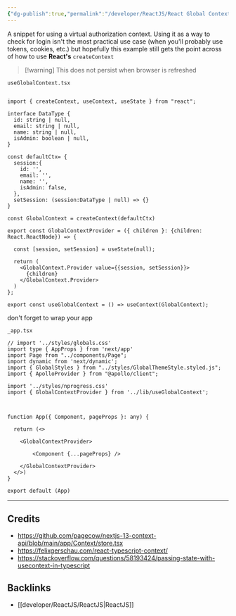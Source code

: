 ```yaml
---
{"dg-publish":true,"permalink":"/developer/ReactJS/React Global Context Provider/","dgPassFrontmatter":true}
---
```



A snippet for using a virtual authorization context. Using it as a way to check for login isn't the most practical use case (when you'll probably use tokens, cookies, etc.) but hopefully this example still gets the point across of how to use **React's** `createContext` 

> [!warning] This does not persist when browser is refreshed

`useGlobalContext.tsx`
```tsx

import { createContext, useContext, useState } from "react";

interface DataType {
  id: string | null,
  email: string | null,
  name: string | null,
  isAdmin: boolean | null,
}

const defaultCtx= {
  session:{
    id: '',
    email: '',
    name: '',
    isAdmin: false,
  },
  setSession: (session:DataType | null) => {}
}

const GlobalContext = createContext(defaultCtx)

export const GlobalContextProvider = ({ children }: {children: React.ReactNode}) => {

  const [session, setSession] = useState(null);
  
  return (
    <GlobalContext.Provider value={{session, setSession}}>
      {children}
    </GlobalContext.Provider>
  )
};

export const useGlobalContext = () => useContext(GlobalContext);
```

don't forget to wrap your app

`_app.tsx`
```tsx
// import '../styles/globals.css'
import type { AppProps } from 'next/app'
import Page from "../components/Page";
import dynamic from 'next/dynamic';
import { GlobalStyles } from "../styles/GlobalThemeStyle.styled.js";
import { ApolloProvider } from "@apollo/client";

import '../styles/nprogress.css'
import { GlobalContextProvider } from '../lib/useGlobalContext';



function App({ Component, pageProps }: any) {

  return (<>

    <GlobalContextProvider>

		<Component {...pageProps} />

    </GlobalContextProvider>
  </>)
}

export default (App)
```

---
## Credits
- https://github.com/pagecow/nextjs-13-context-api/blob/main/app/Context/store.tsx
- https://felixgerschau.com/react-typescript-context/
- https://stackoverflow.com/questions/58193424/passing-state-with-usecontext-in-typescript

## Backlinks
- [[developer/ReactJS/ReactJS\|ReactJS]]